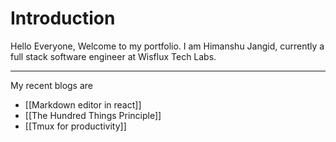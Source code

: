 # Introduction

Hello Everyone, Welcome to my portfolio. I am Himanshu Jangid, currently a full stack software engineer at Wisflux Tech Labs. 










---
My recent blogs are
- [[Markdown editor in react]]
- [[The Hundred Things Principle]]
- [[Tmux for productivity]]